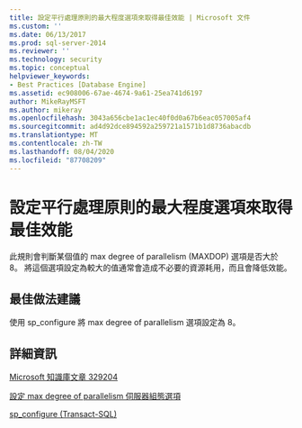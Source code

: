 ```yaml
---
title: 設定平行處理原則的最大程度選項來取得最佳效能 | Microsoft 文件
ms.custom: ''
ms.date: 06/13/2017
ms.prod: sql-server-2014
ms.reviewer: ''
ms.technology: security
ms.topic: conceptual
helpviewer_keywords:
- Best Practices [Database Engine]
ms.assetid: ec908006-67ae-4674-9a61-25ea741d6197
author: MikeRayMSFT
ms.author: mikeray
ms.openlocfilehash: 3043a656cbe1ac1ec40f0d0a67b6eac057005af4
ms.sourcegitcommit: ad4d92dce894592a259721a1571b1d8736abacdb
ms.translationtype: MT
ms.contentlocale: zh-TW
ms.lasthandoff: 08/04/2020
ms.locfileid: "87708209"
---
```

# <a name="set-the-max-degree-of-parallelism-option-for-optimal-performance"></a>設定平行處理原則的最大程度選項來取得最佳效能
  此規則會判斷某個值的 max degree of parallelism (MAXDOP) 選項是否大於 8。 將這個選項設定為較大的值通常會造成不必要的資源耗用，而且會降低效能。  
  
## <a name="best-practices-recommendations"></a>最佳做法建議  
 使用 sp_configure 將 max degree of parallelism 選項設定為 8。  
  
## <a name="for-more-information"></a>詳細資訊  
 [Microsoft 知識庫文章 329204](https://go.microsoft.com/fwlink/?linkid=117786)  
  
 [設定 max degree of parallelism 伺服器組態選項](../../database-engine/configure-windows/configure-the-max-degree-of-parallelism-server-configuration-option.md)  
  
 [sp_configure &#40;Transact-SQL&#41;](/sql/relational-databases/system-stored-procedures/sp-configure-transact-sql)  
  
  
